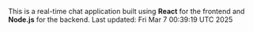 This is a real-time chat application built using **React** for the frontend and **Node.js** for the backend.
Last updated: Fri Mar  7 00:39:19 UTC 2025
